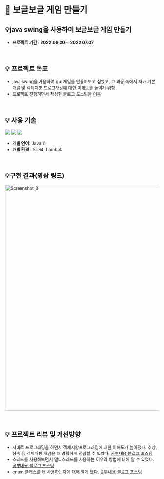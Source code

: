 # 📝 보글보글 게임 만들기
##  💡java swing을 사용하여 보글보글 게임 만들기

- **프로젝트 기간 : 2022.06.30 ~ 2022.07.07**
    
<br/>

## 💡 프로젝트 목표
- java swing을 사용하여 gui 게임을 만들어보고 싶었고, 그 과정 속에서 자바 기본 개념 및 객체지향 프로그래밍에 대한 이해도를 높이기 위함
- 프로젝트 진행하면서 작성한 블로그 포스팅들 [이동](https://blog.naver.com/fwangjuwon/222796434261)

<br/>

 ## 💡 사용 기술

<img src="https://img.shields.io/badge/-Java-007396"/> <img src="https://img.shields.io/badge/-Github-181717"/> <img src="https://img.shields.io/badge/-Git-F05032"/> 
- **개발 언어**: Java 11
- **개발 환경** : STS4, Lombok
<br/>



## 💡구현 결과(영상 링크)
[<img width="737" alt="Screenshot_8" src="https://user-images.githubusercontent.com/97711663/177727569-2364db71-a9a3-4982-a55a-f916c165bfae.png">](https://youtu.be/Vvxn5JgScts)

<br/>



## 💡 프로젝트 리뷰 및 개선방향
- 자바로 프로그래밍을 하면서 객체지향프로그래밍에 대한 이해도가 높아졌다. 추상, 상속 등 객체지향 개념을 더 명확하게 정립할 수 있었다. [공부내용 블로그 포스팅](https://blog.naver.com/fwangjuwon/222796514973)
- 스레드를 사용해보면서 멀티스레드를 사용하는 이유와 방법에 대해 알 수 있었다. [공부내용 블로그 포스팅](https://blog.naver.com/fwangjuwon/222801002024)
- enum 클래스를 왜 사용하는지에 대해 알게 됐다. [공부내용 블로그 포스팅](https://blog.naver.com/fwangjuwon/222802160944)
